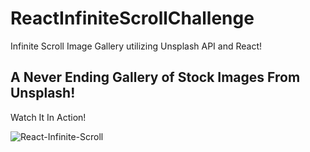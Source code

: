 # ReactInfiniteScrollChallenge

Infinite Scroll Image Gallery utilizing Unsplash API and React!

## A Never Ending Gallery of Stock Images From Unsplash!

Watch It In Action!

![React-Infinite-Scroll](assets/images/InfiniteScroll.gif)
